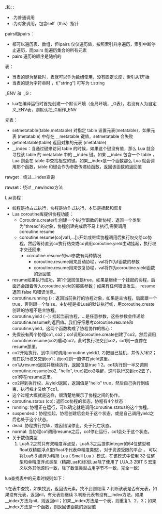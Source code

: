 .和: :

- .为普通调用
- :为对象调用，包含self（this）指针

pairs和ipairs：

- 都可以遍历表、数组，但ipairs 仅仅遍历值，按照索引升序遍历，索引中断停止遍历，而pairs 能遍历集合的所有元素
- pairs 遍历的顺序是随机的

表：

- 当表的键为整数时，表就可以作为数组使用，没有固定长度，索引从1开始
- 当表的键为字符串时 ，t["string"] 可写为 t.string

_ENV 和  _G：

- lua在编译运行时首先创建一个默认环境（全局环境，_G表），若没有人为自定义_ENV表，则默认把_G用作_ENV

元表：

- setmetatable(table,metatable) 对指定 table 设置元表(metatable)，如果元表 (metatable) 中存在 __metatable 键值，setmetatable 会失败
- getmetatable(table) 返回对象的元表 (metatable)
- __index：当通过键来访问 table 的时候，如果这个键没有值，那么 Lua 就会寻找该 table 的 metatable 中的 __index 键。如果 __index 包含一个 table ，Lua 则会在 table 中查找相应的键。如果__index是一个函数那么 Lua 就会调用那个函数，table 和键会作为参数传递给函数，返回该函数的返回值

rawget：绕过__index查询

rawset：绕过__newindex方法

Lua协程：

- 线程是抢占式执行，协程是协作式执行，本质是挂起和恢复
- Lua coroutine库提供协程功能：
    - Coroutine.create(f):创建一个执行f函数的新协程，返回一个类型为"thread"的对象，协程创建完成后不马上执行,需要调用coroutine.resume
    - coroutine.resume(co[val1,…]):开始或继续协程调用后执行权交给co协程，然后等待直到co执行结束或co调用coroutine.yield主动挂起，执行权才交还回来
        - coroutine.resume的val参数有两种情况
            - coroutine.resume用来启动协程，val将作为f函数的参数
            - coroutine.resume用来恢复协程，val将作为coroutine.yield函数的返回值
- resume如果执行成功，第1个返回值是true，如果是继续一个挂起的协程，后面还会跟着传入coroutine.yield的那些参数；如果有任何错误发生， resume 返回 false 和错误消息。
- coroutine.running () : 返回当前执行的协程对象，如果是主协程，后面跟一个true，否则跟一个false。主协程是指Lua的默认执行线，用coroutine.create创建的协程不是主协程。
- coroutine.yield (···): 挂起当前协程，...是任意参数，这些参数会传递给coroutine.resume的返回值。我们仔细思考coroutine.resume和coroutine.yield，这两个函数构成了协程协作的核心：
- 先假设有两个协程co1, co2；co1调用coroutine.create创建了co2，然后调用coroutine.resume(co2)启动co2，此时执行权交到co2，co1则一直停在resume那里。
- co2开始执行，到中间时调用coroutine.yield(1, 2)把自己挂机，并传入1和2；现在执行权又交到co1；而co2则一直停在yield这里。
- co1从resume返回并继续执行，返回值是true 1 2。co1执行到一半又调用coroutine.resume(co2, "hello", true)把co2唤醒，这时执行又到co2去了，co1停在resume这里。
- co2得到执行权，从yield返回，返回值是"hello" true，然后自己执行到结束，执行权才又给了co1。
- 这个过程大概就是这样，很清楚地展示了协程之间的协作。
- coroutine.status (co): 返回co协程的状态，协程有4个状态：
- running: 协程正在运行，可以确定就是调用coroutine.status的这个协程。
- suspended：协程挂起，协程创建后会处于这个状态，或是自己调用yield之后也处于这个状态。
- dead: 协程执行完毕，或因错误停止，处于死亡状态。
- normal: 当协程co1调用resume之后，co1停止运行，co1会处于这个状态。
- 关于数值类型
    1. Lua5.2之前只有双精度浮点型，Lua5.3之后提供integer的64位整型和float双精度浮点型(float不代表单精度类型)，对于资源受限的平台 ， 可以将Lua5.3 编译为精简 Lua ( Small Lua ）模式，在该模式中使用 32 位整型和单精度浮点类型（精简Lua和标准Lua除了使用了 LUA_3 2BIT S 宏定义以外其他源码一致，除了数值类型占用字节不一致，完全一致）

lua查找表中的元素时规则如下：

1.在表中查找，如果找到，返回该元素，找不到则继续 2.判断该表是否有元表，如果没有元表，返回nil，有元表则继续 3.判断元表有没有__index方法，如果__index方法为nil，则返回nil；如果__index方法是一个表，则重复1、2、3；如果__index方法是一个函数，则返回该函数的返回值